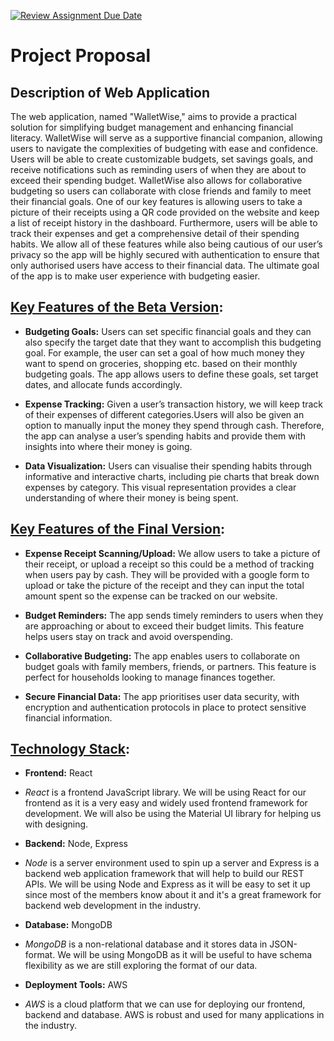 [![Review Assignment Due Date](https://classroom.github.com/assets/deadline-readme-button-24ddc0f5d75046c5622901739e7c5dd533143b0c8e959d652212380cedb1ea36.svg)](https://classroom.github.com/a/KRLE_tfD)

# Project Proposal
## Description of Web Application 
The web application, named "WalletWise," aims to provide a practical solution for simplifying budget management and enhancing financial literacy. WalletWise will serve as a supportive financial companion, allowing users to navigate the complexities of budgeting with ease and confidence. Users will be able to create customizable budgets, set savings goals, and receive notifications such as reminding users of when they are about to exceed their spending budget. WalletWise also allows for collaborative budgeting so users can collaborate with close friends and family to meet their financial goals. One of our key features is allowing users to take a picture of their receipts using a QR code provided on the website and keep a list of receipt history in the dashboard. Furthermore, users will be able to track their expenses and get a comprehensive detail of their spending habits. We allow all of these features while also being cautious of our user’s privacy so the app will be highly secured with authentication to ensure that only authorised users have access to their financial data. The ultimate goal of the app is to make user experience with budgeting easier.


## <ins>Key Features of the Beta Version</ins>:
- **Budgeting Goals:** Users can set specific financial goals and they can also specify the target date that they want to accomplish this budgeting goal. For example, the user can set a goal of how much money they want to spend on groceries, shopping etc. based on their monthly budgeting goals. The app allows users to define these goals, set target dates, and allocate funds accordingly.

- **Expense Tracking:** Given a user’s transaction history, we will keep track of their expenses of different categories.Users will also be given an option to manually input the money they spend through cash. Therefore, the app can analyse a user’s spending habits and provide them with insights into where their money is going.

- **Data Visualization:** Users can visualise their spending habits through informative and interactive charts, including pie charts that break down expenses by category. This visual representation provides a clear understanding of where their money is being spent.

## <ins>Key Features of the Final Version</ins>:
- **Expense Receipt Scanning/Upload:** We allow users to take a picture of their receipt, or upload a receipt so this could be a method of tracking when users pay by cash. They will be provided with a google form to upload or take the picture of the receipt and they can input the total amount spent so the expense can be tracked on our website. 

- **Budget Reminders:** The app sends timely reminders to users when they are approaching or about to exceed their budget limits. This feature helps users stay on track and avoid overspending. 

- **Collaborative Budgeting:** The app enables users to collaborate on budget goals with family members, friends, or partners. This feature is perfect for households looking to manage finances together.

- **Secure Financial Data:** The app prioritises user data security, with encryption and authentication protocols in place to protect sensitive financial information.


## <ins>Technology Stack</ins>: 
- **Frontend:** React
* *React* is a frontend JavaScript library. We will be using React for our frontend as it is a very easy and widely used frontend framework for development. We will also be using the Material UI library for helping us with designing. 

- **Backend:** Node, Express 
* *Node* is a server environment used to spin up a server and Express is a backend web application framework that will help to build our REST APIs. We will be using Node and Express as it will be easy to set it up since most of the members know about it and it's a great framework for backend web development in the industry. 

- **Database:** MongoDB
* *MongoDB* is a non-relational database and it stores data in JSON-format. We will be using MongoDB as it will be useful to have schema flexibility as we are still exploring the format of our data. 

- **Deployment Tools:** AWS
* *AWS* is a cloud platform that we can use for deploying our frontend, backend and database. AWS is robust and used for many applications in the industry. 